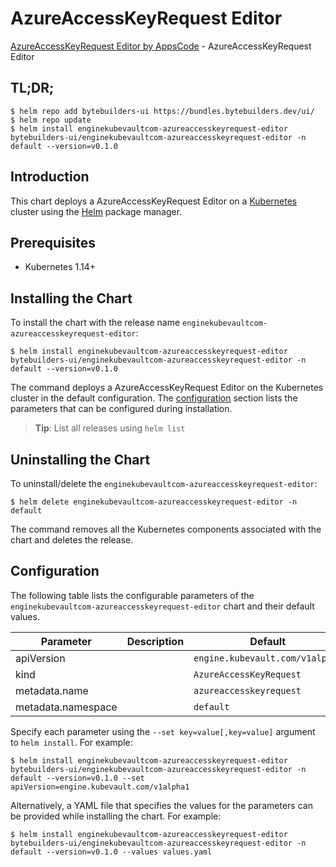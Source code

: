 # AzureAccessKeyRequest Editor

[AzureAccessKeyRequest Editor by AppsCode](https://byte.builders) - AzureAccessKeyRequest Editor

## TL;DR;

```console
$ helm repo add bytebuilders-ui https://bundles.bytebuilders.dev/ui/
$ helm repo update
$ helm install enginekubevaultcom-azureaccesskeyrequest-editor bytebuilders-ui/enginekubevaultcom-azureaccesskeyrequest-editor -n default --version=v0.1.0
```

## Introduction

This chart deploys a AzureAccessKeyRequest Editor on a [Kubernetes](http://kubernetes.io) cluster using the [Helm](https://helm.sh) package manager.

## Prerequisites

- Kubernetes 1.14+

## Installing the Chart

To install the chart with the release name `enginekubevaultcom-azureaccesskeyrequest-editor`:

```console
$ helm install enginekubevaultcom-azureaccesskeyrequest-editor bytebuilders-ui/enginekubevaultcom-azureaccesskeyrequest-editor -n default --version=v0.1.0
```

The command deploys a AzureAccessKeyRequest Editor on the Kubernetes cluster in the default configuration. The [configuration](#configuration) section lists the parameters that can be configured during installation.

> **Tip**: List all releases using `helm list`

## Uninstalling the Chart

To uninstall/delete the `enginekubevaultcom-azureaccesskeyrequest-editor`:

```console
$ helm delete enginekubevaultcom-azureaccesskeyrequest-editor -n default
```

The command removes all the Kubernetes components associated with the chart and deletes the release.

## Configuration

The following table lists the configurable parameters of the `enginekubevaultcom-azureaccesskeyrequest-editor` chart and their default values.

|     Parameter      | Description |             Default             |
|--------------------|-------------|---------------------------------|
| apiVersion         |             | `engine.kubevault.com/v1alpha1` |
| kind               |             | `AzureAccessKeyRequest`         |
| metadata.name      |             | `azureaccesskeyrequest`         |
| metadata.namespace |             | `default`                       |


Specify each parameter using the `--set key=value[,key=value]` argument to `helm install`. For example:

```console
$ helm install enginekubevaultcom-azureaccesskeyrequest-editor bytebuilders-ui/enginekubevaultcom-azureaccesskeyrequest-editor -n default --version=v0.1.0 --set apiVersion=engine.kubevault.com/v1alpha1
```

Alternatively, a YAML file that specifies the values for the parameters can be provided while
installing the chart. For example:

```console
$ helm install enginekubevaultcom-azureaccesskeyrequest-editor bytebuilders-ui/enginekubevaultcom-azureaccesskeyrequest-editor -n default --version=v0.1.0 --values values.yaml
```
